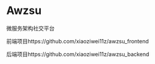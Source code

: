 # Awzsu
微服务架构社交平台

前端项目https://github.com/xiaoziwei11z/awzsu_frontend

后端项目https://github.com/xiaoziwei11z/awzsu_backend

